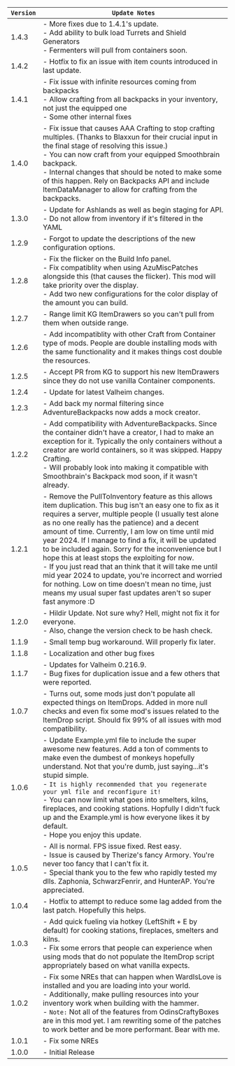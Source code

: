 | `Version` | `Update Notes`                                                                                                                                                                                                                                                                                                                                                                                                                                                                                                                                                                                                                                                                              |
|-----------|---------------------------------------------------------------------------------------------------------------------------------------------------------------------------------------------------------------------------------------------------------------------------------------------------------------------------------------------------------------------------------------------------------------------------------------------------------------------------------------------------------------------------------------------------------------------------------------------------------------------------------------------------------------------------------------------|
| 1.4.3     | - More fixes due to 1.4.1's update. <br/> - Add ability to bulk load Turrets and Shield Generators  <br/> - Fermenters will pull from containers soon.                                                                                                                                                                                                                                                                                                                                                                                                                                                                                                                                      |
| 1.4.2     | - Hotfix to fix an issue with item counts introduced in last update.                                                                                                                                                                                                                                                                                                                                                                                                                                                                                                                                                                                                                        |
| 1.4.1     | - Fix issue with infinite resources coming from backpacks <br/>- Allow crafting from all backpacks in your inventory, not just the equipped one<br/> - Some other internal fixes                                                                                                                                                                                                                                                                                                                                                                                                                                                                                                            |
| 1.4.0     | - Fix issue that causes AAA Crafting to stop crafting multiples. (Thanks to Blaxxun for their crucial input in the final stage of resolving this issue.)<br/> - You can now craft from your equipped Smoothbrain backpack.<br/> - Internal changes that should be noted to make some of this happen. Rely on Backpacks API and include ItemDataManager to allow for crafting from the backpacks.                                                                                                                                                                                                                                                                                            |
| 1.3.0     | - Update for Ashlands as well as begin staging for API. <br/> - Do not allow from inventory if it's filtered in the YAML                                                                                                                                                                                                                                                                                                                                                                                                                                                                                                                                                                    |
| 1.2.9     | - Forgot to update the descriptions of the new configuration options.                                                                                                                                                                                                                                                                                                                                                                                                                                                                                                                                                                                                                       |
| 1.2.8     | - Fix the flicker on the Build Info panel.<br/> - Fix compatiblity when using AzuMiscPatches alongside this (that causes the flicker). This mod will take priority over the display.  <br/> - Add two new configurations for the color display of the amount you can build.                                                                                                                                                                                                                                                                                                                                                                                                                 |
| 1.2.7     | - Range limit KG ItemDrawers so you can't pull from them when outside range.                                                                                                                                                                                                                                                                                                                                                                                                                                                                                                                                                                                                                |
| 1.2.6     | - Add incompatiblity with other Craft from Container type of mods. People are double installing mods with the same functionality and it makes things cost double the resources.                                                                                                                                                                                                                                                                                                                                                                                                                                                                                                             |
| 1.2.5     | - Accept PR from KG to support his new ItemDrawers since they do not use vanilla Container components.                                                                                                                                                                                                                                                                                                                                                                                                                                                                                                                                                                                      |
| 1.2.4     | - Update for latest Valheim changes.                                                                                                                                                                                                                                                                                                                                                                                                                                                                                                                                                                                                                                                        |
| 1.2.3     | - Add back my normal filtering since AdventureBackpacks now adds a mock creator.                                                                                                                                                                                                                                                                                                                                                                                                                                                                                                                                                                                                            |
| 1.2.2     | - Add compatibility with AdventureBackpacks. Since the container didn't have a creator, I had to make an exception for it. Typically the only containers without a creator are world containers, so it was skipped. Happy Crafting.<br/> - Will probably look into making it compatible with Smoothbrain's Backpack mod soon, if it wasn't already.                                                                                                                                                                                                                                                                                                                                         |
| 1.2.1     | - Remove the PullToInventory feature as this allows item duplication. This bug isn't an easy one to fix as it requires a server, multiple people (I usually test alone as no one really has the patience) and a decent amount of time. Currently, I am low on time until mid year 2024. If I manage to find a fix, it will be updated to be included again. Sorry for the inconvenience but I hope this at least stops the exploiting for now.<br/> - If you just read that an think that it will take me until mid year 2024 to update, you're incorrect and worried for nothing. Low on time doesn't mean no time, just means my usual super fast updates aren't so super fast anymore :D |
| 1.2.0     | - Hildir Update. Not sure why? Hell, might not fix it for everyone.<br/> - Also, change the version check to be hash check.                                                                                                                                                                                                                                                                                                                                                                                                                                                                                                                                                                 |
| 1.1.9     | - Small temp bug workaround. Will properly fix later.                                                                                                                                                                                                                                                                                                                                                                                                                                                                                                                                                                                                                                       |
| 1.1.8     | - Localization and other bug fixes                                                                                                                                                                                                                                                                                                                                                                                                                                                                                                                                                                                                                                                          |
| 1.1.7     | - Updates for Valheim 0.216.9.<br/> - Bug fixes for duplication issue and a few others that were reported.                                                                                                                                                                                                                                                                                                                                                                                                                                                                                                                                                                                  |
| 1.0.7     | - Turns out, some mods just don't populate all expected things on ItemDrops. Added in more null checks and even fix some mod's issues related to the ItemDrop script. Should fix 99% of all issues with mod compatibility.                                                                                                                                                                                                                                                                                                                                                                                                                                                                  |
| 1.0.6     | - Update Example.yml file to include the super awesome new features. Add a ton of comments to make even the dumbest of monkeys hopefully understand. Not that you're dumb, just saying...it's stupid simple.<br/> - `It is highly recommended that you regenerate your yml file and reconfigure it!`<br/> - You can now limit what goes into smelters, kilns, fireplaces, and cooking stations. Hopfully I didn't fuck up and the Example.yml is how everyone likes it by default.<br/> - Hope you enjoy this update.                                                                                                                                                                       |
| 1.0.5     | - All is normal. FPS issue fixed. Rest easy.<br/> - Issue is caused by Therize's fancy Armory. You're never too fancy that I can't fix it.<br/> - Special thank you to the few who rapidly tested my dlls. Zaphonia, SchwarzFenrir, and HunterAP. You're appreciated.                                                                                                                                                                                                                                                                                                                                                                                                                       |
| 1.0.4     | - Hotfix to attempt to reduce some lag added from the last patch. Hopefully this helps.                                                                                                                                                                                                                                                                                                                                                                                                                                                                                                                                                                                                     |
| 1.0.3     | - Add quick fueling via hotkey (LeftShift + E by default) for cooking stations, fireplaces, smelters and kilns.<br/> - Fix some errors that people can experience when using mods that do not populate the ItemDrop script appropriately based on what vanilla expects.                                                                                                                                                                                                                                                                                                                                                                                                                     |
| 1.0.2     | - Fix some NREs that can happen when WardIsLove is installed and you are loading into your world.<br/> - Additionally, make pulling resources into your inventory work when building with the hammer.<br/> - `Note:` Not all of the features from OdinsCraftyBoxes are in this mod yet. I am rewriting some of the patches to work better and be more performant. Bear with me.                                                                                                                                                                                                                                                                                                             |
| 1.0.1     | - Fix some NREs                                                                                                                                                                                                                                                                                                                                                                                                                                                                                                                                                                                                                                                                             |
| 1.0.0     | - Initial Release                                                                                                                                                                                                                                                                                                                                                                                                                                                                                                                                                                                                                                                                           |
